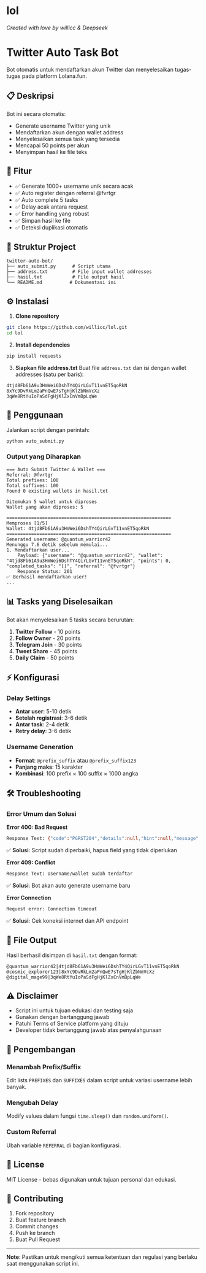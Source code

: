 # lol

*Created with love by willicc & Deepseek*

# Twitter Auto Task Bot

Bot otomatis untuk mendaftarkan akun Twitter dan menyelesaikan tugas-tugas pada platform Lolana.fun.

## 📋 Deskripsi

Bot ini secara otomatis:
- Generate username Twitter yang unik
- Mendaftarkan akun dengan wallet address
- Menyelesaikan semua task yang tersedia
- Mencapai 50 points per akun
- Menyimpan hasil ke file teks

## 🚀 Fitur

- ✅ Generate 1000+ username unik secara acak
- ✅ Auto register dengan referral @fvrtgr
- ✅ Auto complete 5 tasks
- ✅ Delay acak antara request
- ✅ Error handling yang robust
- ✅ Simpan hasil ke file
- ✅ Deteksi duplikasi otomatis

## 📁 Struktur Project

```
twitter-auto-bot/
├── auto_submit.py      # Script utama
├── address.txt         # File input wallet addresses
├── hasil.txt           # File output hasil
└── README.md          # Dokumentasi ini
```

## ⚙️ Instalasi

1. **Clone repository**
```bash
git clone https://github.com/willicc/lol.git
cd lol
```

2. **Install dependencies**
```bash
pip install requests
```

3. **Siapkan file address.txt**
Buat file `address.txt` dan isi dengan wallet addresses (satu per baris):

```
4tjd8Fb61A9u3HmWei6DshTY4QirLGvT11vnET5qoRkN
8xYc9DvRkLm2aPnQwE7sTgHjKlZbNmVcXz
3qWe8RtYuIoPaSdFgHjKlZxCnVmBpLqWe
```

## 🎯 Penggunaan

Jalankan script dengan perintah:

```bash
python auto_submit.py
```

### Output yang Diharapkan

```
=== Auto Submit Twitter & Wallet ===
Referral: @fvrtgr
Total prefixes: 100
Total suffixes: 100
Found 0 existing wallets in hasil.txt

Ditemukan 5 wallet untuk diproses
Wallet yang akan diproses: 5

============================================================
Memproses [1/5]
Wallet: 4tjd8Fb61A9u3HmWei6DshTY4QirLGvT11vnET5qoRkN
============================================================
Generated username: @quantum_warrior42
Menunggu 7.6 detik sebelum memulai...
1. Mendaftarkan user...
    Payload: {"username": "@quantum_warrior42", "wallet": "4tjd8Fb61A9u3HmWei6DshTY4QirLGvT11vnET5qoRkN", "points": 0, "completed_tasks": "[]", "referral": "@fvrtgr"}
    Response Status: 201
✅ Berhasil mendaftarkan user!
...
```

## 📊 Tasks yang Diselesaikan

Bot akan menyelesaikan 5 tasks secara berurutan:

1. **Twitter Follow** - 10 points
2. **Follow Owner** - 20 points  
3. **Telegram Join** - 30 points
4. **Tweet Share** - 45 points
5. **Daily Claim** - 50 points

## ⚡ Konfigurasi

### Delay Settings
- **Antar user**: 5-10 detik
- **Setelah registrasi**: 3-6 detik  
- **Antar task**: 2-4 detik
- **Retry delay**: 3-6 detik

### Username Generation
- **Format**: `@prefix_suffix` atau `@prefix_suffix123`
- **Panjang maks**: 15 karakter
- **Kombinasi**: 100 prefix × 100 suffix × 1000 angka

## 🛠 Troubleshooting

### Error Umum dan Solusi

**Error 400: Bad Request**
```bash
Response Text: {"code":"PGRST204","details":null,"hint":null,"message":"Could not find the 'lolana_balance' column"}
```
✅ **Solusi**: Script sudah diperbaiki, hapus field yang tidak diperlukan

**Error 409: Conflict**
```bash
Response Text: Username/wallet sudah terdaftar
```
✅ **Solusi**: Bot akan auto generate username baru

**Error Connection**
```bash
Request error: Connection timeout
```
✅ **Solusi**: Cek koneksi internet dan API endpoint

## 📝 File Output

Hasil berhasil disimpan di `hasil.txt` dengan format:
```
@quantum_warrior42|4tjd8Fb61A9u3HmWei6DshTY4QirLGvT11vnET5qoRkN
@cosmic_explorer123|8xYc9DvRkLm2aPnQwE7sTgHjKlZbNmVcXz
@digital_mage99|3qWe8RtYuIoPaSdFgHjKlZxCnVmBpLqWe
```

## ⚠️ Disclaimer

- Script ini untuk tujuan edukasi dan testing saja
- Gunakan dengan bertanggung jawab
- Patuhi Terms of Service platform yang dituju
- Developer tidak bertanggung jawab atas penyalahgunaan

## 🔧 Pengembangan

### Menambah Prefix/Suffix
Edit lists `PREFIXES` dan `SUFFIXES` dalam script untuk variasi username lebih banyak.

### Mengubah Delay
Modify values dalam fungsi `time.sleep()` dan `random.uniform()`.

### Custom Referral
Ubah variable `REFERRAL` di bagian konfigurasi.

## 📄 License

MIT License - bebas digunakan untuk tujuan personal dan edukasi.

## 🤝 Contributing

1. Fork repository
2. Buat feature branch
3. Commit changes
4. Push ke branch
5. Buat Pull Request

---

**Note**: Pastikan untuk mengikuti semua ketentuan dan regulasi yang berlaku saat menggunakan script ini.
